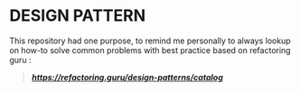 # DESIGN PATTERN

This repository had one purpose, to remind me personally to always 
lookup on how-to solve common problems with best practice based on refactoring guru : 

> ***https://refactoring.guru/design-patterns/catalog***
